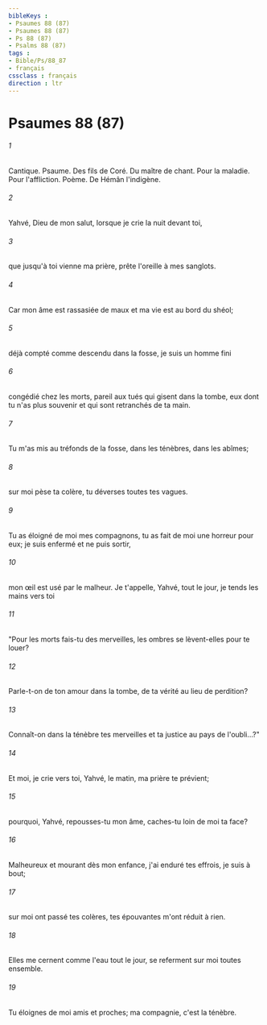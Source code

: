 ```yaml
---
bibleKeys : 
- Psaumes 88 (87)
- Psaumes 88 (87)
- Ps 88 (87)
- Psalms 88 (87)
tags : 
- Bible/Ps/88_87
- français
cssclass : français
direction : ltr
---
```


# Psaumes 88 (87)

###### 1
Cantique. Psaume. Des fils de Coré. Du maître de chant. Pour la maladie. Pour l'affliction. Poème. De Hémân l'indigène.
###### 2
Yahvé, Dieu de mon salut, lorsque je crie la nuit devant toi,
###### 3
que jusqu'à toi vienne ma prière, prête l'oreille à mes sanglots.
###### 4
Car mon âme est rassasiée de maux et ma vie est au bord du shéol;
###### 5
déjà compté comme descendu dans la fosse, je suis un homme fini
###### 6
congédié chez les morts, pareil aux tués qui gisent dans la tombe, eux dont tu n'as plus souvenir et qui sont retranchés de ta main.
###### 7
Tu m'as mis au tréfonds de la fosse, dans les ténèbres, dans les abîmes;
###### 8
sur moi pèse ta colère, tu déverses toutes tes vagues.
###### 9
Tu as éloigné de moi mes compagnons, tu as fait de moi une horreur pour eux; je suis enfermé et ne puis sortir,
###### 10
mon œil est usé par le malheur. Je t'appelle, Yahvé, tout le jour, je tends les mains vers toi
###### 11
"Pour les morts fais-tu des merveilles, les ombres se lèvent-elles pour te louer?
###### 12
Parle-t-on de ton amour dans la tombe, de ta vérité au lieu de perdition?
###### 13
Connaît-on dans la ténèbre tes merveilles et ta justice au pays de l'oubli...?"
###### 14
Et moi, je crie vers toi, Yahvé, le matin, ma prière te prévient;
###### 15
pourquoi, Yahvé, repousses-tu mon âme, caches-tu loin de moi ta face?
###### 16
Malheureux et mourant dès mon enfance, j'ai enduré tes effrois, je suis à bout;
###### 17
sur moi ont passé tes colères, tes épouvantes m'ont réduit à rien.
###### 18
Elles me cernent comme l'eau tout le jour, se referment sur moi toutes ensemble.
###### 19
Tu éloignes de moi amis et proches; ma compagnie, c'est la ténèbre.
